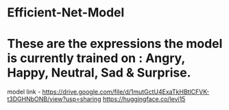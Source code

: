 # Efficient-Net-Model
# These are the expressions the model is currently trained on : Angry, Happy, Neutral, Sad & Surprise.
model link - https://drive.google.com/file/d/1mutGctU4ExaTkHBtlCFVK-t3DGHNbONB/view?usp=sharing
https://huggingface.co/levi15
